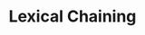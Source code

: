 ---
title: "Lexical Chaining"

categories: ['']

tags: ['Lexical', 'Chaining']

arwords: 'ارتباط تسلسل الفقرات في النص'

arexps: []

enwords: ['Lexical Chaining']

enexps: []

arlexicons: 'ر'

enlexicons: 'L'

authors: ['Ruqayya Roshdy']

translators: ['X']

citations: 'تطبيقات أساسية في المعالجة الآلية للغة العربية'

sources: 'مركز الملك عبدالله بن عبدالعزيز الدولي لخدمة اللغة العربية'

slug: ""
---